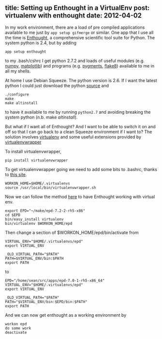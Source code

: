 title: Setting up Enthought in a VirtualEnv
post: virtualenv with enthought
date: 2012-04-02
---

In my work environment, there are a load of pre compiled applications
available to me just by `app setup gifmerge` or similar. One app that
I use all the time is [Enthought][], a comprehensive scientific tool
suite for Python. The system python is 2.4, but by adding

    app setup enthought

to my .bash/cshrc I get python 2.7.2 and loads of useful modules (e.g.
[numpy][], [matplotlib][]) and programs (e.g. [pygments][], [flake8][])
available to me in all my shells.

[Enthought]: www.enthought.com
[numpy]: http://numpy.scipy.org/
[matplotlib]: http://matplotlib.sourceforge.net/
[pygments]: http://pygments.org/
[flake8]: http://pypi.python.org/pypi/flake8

At home I use Debian Squeeze. The python version is 2.6. If I want the
latest python I could just download the python [source][python2.7.2]
and

    ./configure
    make
    make altinstall

to have it available to me by running `python2.7` and avoiding breaking
the system python (n.b. make *altinstall*).

[python2.7.2]: http://www.python.org/ftp/python/2.7.2/Python-2.7.2.tgz

But what if I want all of Enthought? And I want to be able to switch it on 
and off so that I can go back to a clean Squeeze environment if I want to? 
The solution involves [virtualenv][ve] and some useful extensions provided 
by [virtualenvwrapper][vew]

[ve]: http://pypi.python.org/pypi/virtualenv/
[vew]: http://pypi.python.org/pypi/virtualenvwrapper/

To install virtualenvwrapper,

    pip install virtualenvwrapper

To get virtualenvwrapper going we need to add some bits to .bashrc, thanks
to [this site][jontourage].

    WORKON_HOME=$HOME/.virtualenvs
    source /usr/local/bin/virtualenvwrapper.sh

[jontourage]: http://jontourage.com/2011/02/09/virtualenv-pip-basics/

Now we can follow the method [here][decomposition] to have Enthought working
with virtual env.

[decomposition]: http://seanjtaylor.com/2011/03/03/getting-epd-to-play-nicely-with-virtual-environments/

    export EPD="~/make/epd-7.2-2-rh5-x86"
    cd $EPD
    bin/easy_install virtualenv
    bin/virtualenv $WORKON_HOME/epd

Then change a section of $WORKON_HOME/epd/bin/activate from

    VIRTUAL_ENV="$HOME/.virtualenvs/epd"
    export VIRTUAL_ENV

    _OLD_VIRTUAL_PATH="$PATH"
    PATH=$VIRTUAL_ENV/bin:$PATH
    export PATH

to

    EPD="/home/sean/src/apps/epd-7.0-1-rh5-x86_64"
    VIRTUAL_ENV="$HOME/.virtualenvs/epd"
    export VIRTUAL_ENV

    _OLD_VIRTUAL_PATH="$PATH"
    PATH="$VIRTUAL_ENV/bin:$EPD/bin:$PATH"
    export PATH 

And we can now get enthought as a working environment by

    workon epd
    do some work
    deactivate


